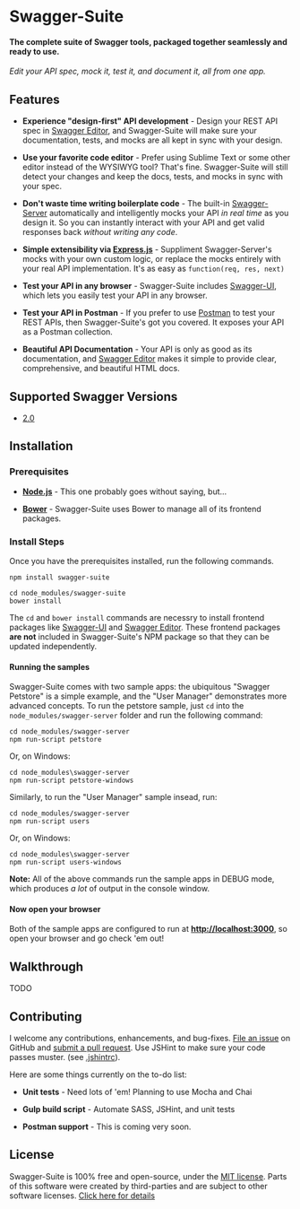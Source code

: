 Swagger-Suite
============================
#### The complete suite of Swagger tools, packaged together seamlessly and ready to use. 

_Edit your API spec, mock it, test it, and document it, all from one app._


Features
--------------------------
* __Experience "design-first" API development__ - 
Design your REST API spec in [Swagger Editor](http://editor.swagger.wordnik.com#/edit), and Swagger-Suite will make sure your documentation, tests, and mocks are all kept in sync with your design.

* __Use your favorite code editor__ -
Prefer using Sublime Text or some other editor instead of the WYSIWYG tool?  That's fine.  Swagger-Suite will still detect your changes and keep the docs, tests, and mocks in sync with your spec.

* __Don't waste time writing boilerplate code__ - 
The built-in [Swagger-Server](https://github.com/BigstickCarpet/swagger-server) automatically and intelligently mocks your API _in real time_ as you design it.  So you can instantly interact with your API and get valid responses back _without writing any code_.

* __Simple extensibility via [Express.js](http://expressjs.com)__ - 
Suppliment Swagger-Server's mocks with your own custom logic, or replace the mocks entirely with your real API implementation.  It's as easy as `function(req, res, next)`

* __Test your API in any browser__ - 
Swagger-Suite includes [Swagger-UI](http://petstore.swagger.wordnik.com/), which lets you easily test your API in any browser.

* __Test your API in Postman__ - 
If you prefer to use [Postman](http://www.getpostman.com/) to test your REST APIs, then Swagger-Suite's got you covered.  It exposes your API as a Postman collection. 

* __Beautiful API Documentation__ - 
Your API is only as good as its documentation, and [Swagger Editor](http://editor.swagger.wordnik.com#/preview) makes it simple to provide clear, comprehensive, and beautiful HTML docs.


Supported Swagger Versions
--------------------------
* [2.0](http://github.com/reverb/swagger-spec/blob/master/versions/2.0.md)


Installation
--------------------------

### Prerequisites

* __[Node.js](http://nodejs.org)__ - This one probably goes without saying, but...

* __[Bower](http://bower.io)__ - Swagger-Suite uses Bower to manage all of its frontend packages.

### Install Steps
Once you have the prerequisites installed, run the following commands.

    npm install swagger-suite
    
    cd node_modules/swagger-suite
    bower install

The `cd` and `bower install` commands are necessry to install frontend packages like [Swagger-UI](http://petstore.swagger.wordnik.com/) and [Swagger Editor](http://editor.swagger.wordnik.com#/edit).  These frontend packages __are not__ included in Swagger-Suite's NPM package so that they can be updated independently.

#### Running the samples
Swagger-Suite comes with two sample apps: the ubiquitous "Swagger Petstore" is a simple example, and the "User Manager" demonstrates more advanced concepts.  To run the petstore sample, just `cd` into the `node_modules/swagger-server` folder and run the following command:

    cd node_modules/swagger-server
    npm run-script petstore

Or, on Windows:

    cd node_modules\swagger-server
    npm run-script petstore-windows
    
Similarly, to run the "User Manager" sample insead, run:

    cd node_modules/swagger-server
    npm run-script users
    
Or, on Windows: 

    cd node_modules\swagger-server
    npm run-script users-windows

__Note:__ All of the above commands run the sample apps in DEBUG mode, which produces _a lot_ of output in the console window.  

#### Now open your browser
Both of the sample apps are configured to run at __[http://localhost:3000](http://localhost:3000)__, so open your browser and go check 'em out!


Walkthrough
--------------------------
TODO


Contributing
--------------------------
I welcome any contributions, enhancements, and bug-fixes.  [File an issue](https://github.com/BigstickCarpet/swagger-suite/issues) on GitHub and [submit a pull request](https://github.com/BigstickCarpet/swagger-suite/pulls).  Use JSHint to make sure your code passes muster.  (see [.jshintrc](.jshintrc)).

Here are some things currently on the to-do list:

* __Unit tests__ - Need lots of 'em! Planning to use Mocha and Chai

* __Gulp build script__ - Automate SASS, JSHint, and unit tests

* __Postman support__ - This is coming very soon.


License
--------------------------
Swagger-Suite is 100% free and open-source, under the [MIT license](LICENSE). 
Parts of this software were created by third-parties and are subject to other software licenses. [Click here for details](LICENSES.md)
